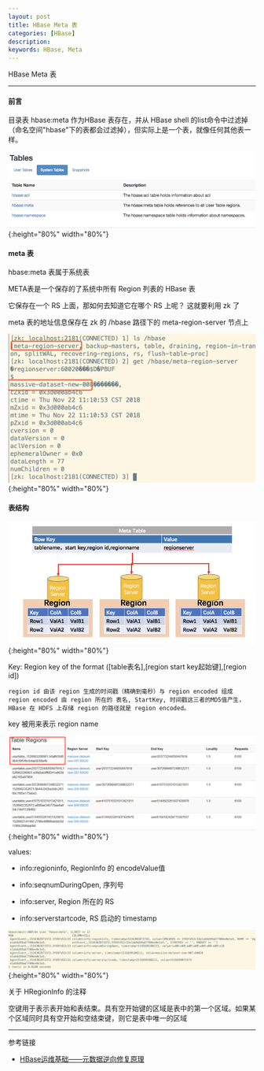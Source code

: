 ```yaml
---
layout: post
title: HBase Meta 表
categories: [HBase]
description: 
keywords: HBase, Meta
---
```


HBase Meta 表

---

#### 前言

目录表 hbase:meta 作为HBase 表存在，并从 HBase shell 的list命令中过滤掉（命名空间"hbase"下的表都会过滤掉），但实际上是一个表，就像任何其他表一样。

![](/images/blog/2019-07-01-1.png){:height="80%" width="80%"} 

#### meta 表

hbase:meta 表属于系统表

META表是一个保存的了系统中所有 Region 列表的 HBase 表

它保存在一个 RS 上面，那如何去知道它在哪个 RS 上呢？ 这就要利用 zk 了

meta 表的地址信息保存在 zk 的 /hbase 路径下的 meta-region-server 节点上

![](/images/blog/2019-07-01-2.png){:height="80%" width="80%"} 

#### 表结构

![](/images/blog/2019-07-01-3.png){:height="80%" width="80%"} 

Key: Region key of the format ([table表名],[region start key起始键],[region id])

`region id 由该 region 生成的时间戳（精确到毫秒）与 region encoded 组成`  
`region encoded 由 region 所在的 表名, StartKey, 时间戳这三者的MD5值产生，HBase 在 HDFS 上存储 region 的路径就是 region encoded。`

key 被用来表示 region name

![](/images/blog/2019-07-01-4.png){:height="80%" width="80%"} 

values:

- info:regioninfo, RegionInfo 的 encodeValue值

- info:seqnumDuringOpen, 序列号

- info:server, Region 所在的 RS

- info:serverstartcode, RS 启动的 timestamp

![](/images/blog/2019-07-01-5.png){:height="80%" width="80%"} 

关于 HRegionInfo 的注释

空键用于表示表开始和表结束。具有空开始键的区域是表中的第一个区域。如果某个区域同时具有空开始和空结束键，则它是表中唯一的区域


---
参考链接
* [HBase运维基础——元数据逆向修复原理](https://yq.aliyun.com/articles/586755?utm_content=m_48695)


